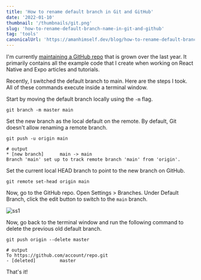 ```yaml
---
title: 'How to rename default branch in Git and GitHub'
date: '2022-01-10'
thumbnail: '/thumbnails/git.png'
slug: 'how-to-rename-default-branch-name-in-git-and-github'
tag: 'tools'
canonicalUrl: 'https://amanhimself.dev/blog/how-to-rename-default-branch-name-in-git-and-github/'
---
```


I'm currently [maintaining a GitHub repo](https://github.com/amandeepmittal/react-native-examples) that is grown over the last year. It primarily contains all the example code that I create when working on React Native and Expo articles and tutorials.

Recently, I switched the default branch to main. Here are the steps I took. All of these commands execute inside a terminal window.

Start by moving the default branch locally using the `-m` flag.

```shell
git branch -m master main
```

Set the new branch as the local default on the remote. By default, Git doesn't allow renaming a remote branch.

```shell
git push -u origin main

# output
* [new branch]      main -> main
Branch 'main' set up to track remote branch 'main' from 'origin'.
```

Set the current local HEAD branch to point to the new branch on GitHub.

```shell
git remote set-head origin main
```

Now, go to the GitHub repo. Open Settings > Branches. Under Default Branch, click the edit button to switch to the `main` branch.

![ss1](https://i.imgur.com/T9Mm8g5.png)

Now, go back to the terminal window and run the following command to delete the previous old default branch.

```shell
git push origin --delete master

# output
To https://github.com/account/repo.git
- [deleted]         master
```

That's it!
